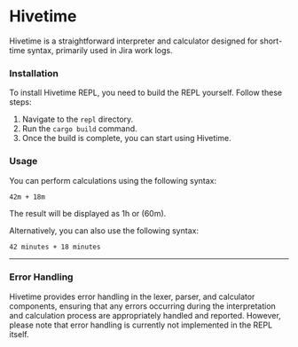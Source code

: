 # Hivetime

Hivetime is a straightforward interpreter and calculator designed for short-time syntax, primarily used in Jira work logs.

### Installation

To install Hivetime REPL, you need to build the REPL yourself. Follow these steps:

1. Navigate to the `repl` directory.
2. Run the `cargo build` command.
3. Once the build is complete, you can start using Hivetime.

### Usage

You can perform calculations using the following syntax:
```
42m + 18m
```

The result will be displayed as 1h or (60m).

Alternatively, you can also use the following syntax:
```
42 minutes + 18 minutes
```

---

### Error Handling

Hivetime provides error handling in the lexer, parser, and calculator components, ensuring that any errors occurring during the interpretation and calculation process are appropriately handled and reported. However, please note that error handling is currently not implemented in the REPL itself.
